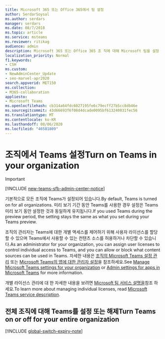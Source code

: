 ```yaml
---
title: Microsoft 365 또는 Office 365에서 팀 설정
author: SerdarSoysal
ms.author: serdars
manager: serdars
ms.date: 08/7/2018
ms.topic: article
ms.service: msteams
ms.reviewer: ritikag
audience: admin
description: Microsoft 365 또는 Office 365 조 직에 대해 Microsoft 팀을 설정 하 고, 개별 액세스를 제어 하도록 사용자 라이선스를 할당 하 고, 콘텐츠 원본을 허용 하거나 차단 하는 방법을 알아봅니다.
localization_priority: Normal
f1.keywords:
- CSH
ms.custom:
- NewAdminCenter_Update
- seo-marvel-apr2020
search.appverid: MET150
ms.collection:
- M365-collaboration
appliesto:
- Microsoft Teams
ms.openlocfilehash: cb314a64fdc6027195fe6c79ecff27b5cc8db46e
ms.sourcegitcommit: 43d66693f6f08d4dcade0095bf613240031fec56
ms.translationtype: MT
ms.contentlocale: ko-KR
ms.lasthandoff: 08/06/2020
ms.locfileid: "46581809"
---
```

# <a name="turn-on-teams-in-your-organization"></a><span data-ttu-id="e8140-103">조직에서 Teams 설정</span><span class="sxs-lookup"><span data-stu-id="e8140-103">Turn on Teams in your organization</span></span>

> [!IMPORTANT]
> [!INCLUDE [new-teams-sfb-admin-center-notice](includes/new-teams-sfb-admin-center-notice.md)]

<span data-ttu-id="e8140-104">기본적으로 모든 조직에 Teams가 설정되어 있습니다.</span><span class="sxs-lookup"><span data-stu-id="e8140-104">By default, Teams is turned on for all organizations.</span></span> <span data-ttu-id="e8140-105">미리 보기 기간 동안 Teams를 사용한 경우 설정은 Teams 미리 보기 동안 설정한 것과 동일하게 유지됩니다.</span><span class="sxs-lookup"><span data-stu-id="e8140-105">If you used Teams during the preview period, the setting stays the same as what you set during your Teams preview.</span></span> 


<span data-ttu-id="e8140-106">조직의 관리자는 Teams에 대한 개별 액세스를 제어하기 위해 사용자 라이선스를 할당할 수 있으며 Teams에서 사용할 수 있는 컨텐츠 소스를 허용하거나 차단할 수 있습니다.</span><span class="sxs-lookup"><span data-stu-id="e8140-106">As an administrator for your organization, you can assign user licenses to control individual access to Teams, and you can allow or block what content sources can be used in Teams.</span></span> <span data-ttu-id="e8140-107">자세한 내용은 [조직의 Microsoft Teams 설정 관리](enable-features-office-365.md) 또는 [Microsoft Teams의 앱에 대한 관리자 설정](admin-settings.md)을 참조하세요.</span><span class="sxs-lookup"><span data-stu-id="e8140-107">See [Manage Microsoft Teams settings for your organization](enable-features-office-365.md) or [Admin settings for apps in Microsoft Teams](admin-settings.md) for more information.</span></span> 


 
<span data-ttu-id="e8140-108">개별 라이선스 관리에 대 한 자세한 내용을 보려면 [Microsoft 팀 서비스 설명을](https://docs.microsoft.com/office365/servicedescriptions/teams-service-description)참조 하세요.</span><span class="sxs-lookup"><span data-stu-id="e8140-108">To learn more about managing individual licenses, read [Microsoft Teams service description](https://docs.microsoft.com/office365/servicedescriptions/teams-service-description).</span></span> 

 
## <a name="turn-teams-on-or-off-for-your-entire-organization"></a><span data-ttu-id="e8140-109">전체 조직에 대해 Teams를 설정 또는 해제</span><span class="sxs-lookup"><span data-stu-id="e8140-109">Turn Teams on or off for your entire organization</span></span> 
 
[!INCLUDE [global-switch-expiry-note](includes/global-switch-expiry-note.md)] 
